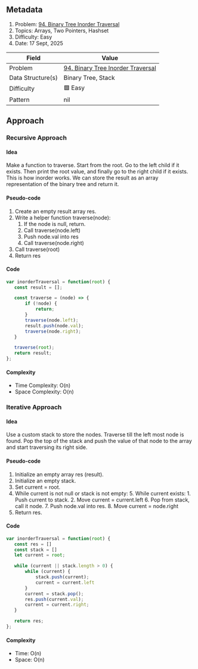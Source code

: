 ## Metadata

1. Problem: [94. Binary Tree Inorder Traversal](https://leetcode.com/problems/binary-tree-inorder-traversal/)
2. Topics: Arrays, Two Pointers, Hashset
3. Difficulty: Easy
4. Date: 17 Sept, 2025

| Field             | Value                                                                                             |
| ----------------- | ------------------------------------------------------------------------------------------------- |
| Problem           | [94. Binary Tree Inorder Traversal](https://leetcode.com/problems/binary-tree-inorder-traversal/) |
| Data Structure(s) | Binary Tree, Stack                                                                                |
| Difficulty        | 🟩 Easy                                                                                           |
| Pattern           | nil                                                                                               |

## Approach

### Recursive Approach

#### Idea

Make a function to traverse. Start from the root. Go to the left child if it exists. Then print the root value, and finally go to the right child if it exists. This is how inorder works. We can store the result as an array representation of the binary tree and return it.

#### Pseudo-code

1. Create an empty result array res.
2. Write a helper function traverse(node):
   1. If the node is null, return.
   2. Call traverse(node.left)
   3. Push node.val into res
   4. Call traverse(node.right)
3. Call traverse(root)
4. Return res

#### Code

```js
var inorderTraversal = function(root) {
   const result = [];

   const traverse = (node) => {
       if (!node) {
           return;
       }
       traverse(node.left);
       result.push(node.val);
       traverse(node.right);
   }

   traverse(root);
   return result;
};
```

#### Complexity

- Time Complexity: O(n)
- Space Complexity: O(n)

### Iterative Approach

#### Idea

Use a custom stack to store the nodes. Traverse till the left most node is found. Pop the top of the stack and push the value of that node to the array and start traversing its right side.

#### Pseudo-code

1. Initialize an empty array res (result).
2. Initialize an empty stack.
3. Set current = root.
4. While current is not null or stack is not empty: 5. While current exists: 1. Push current to stack. 2. Move current = current.left 6. Pop from stack, call it node. 7. Push node.val into res. 8. Move current = node.right
5. Return res.

#### Code

```js
var inorderTraversal = function(root) {
   const res = []
   const stack = []
   let current = root;

   while (current || stack.length > 0) {
       while (current) {
           stack.push(current);
           current = current.left
       }
       current = stack.pop();
       res.push(current.val);
       current = current.right;
   }

   return res;
};
```

#### Complexity

- Time: O(n)
- Space: O(n)
